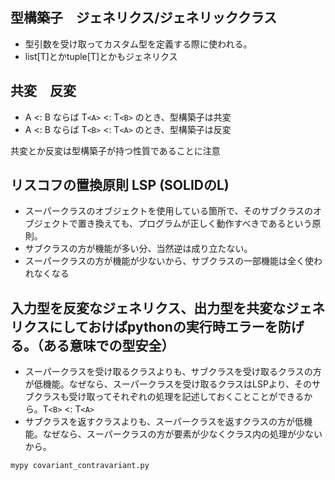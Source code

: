## 型構築子　ジェネリクス/ジェネリッククラス
- 型引数を受け取ってカスタム型を定義する際に使われる。
- list[T]とかtuple[T]とかもジェネリクス
## 共変　反変
- A <: B ならば T`<A>` <: T`<B>` のとき、型構築子は共変
- A <: B ならば T`<B>` <: T`<A>` のとき、型構築子は反変

共変とか反変は型構築子が持つ性質であることに注意
## リスコフの置換原則 LSP (SOLIDのL)
- スーパークラスのオブジェクトを使用している箇所で、そのサブクラスのオブジェクトで置き換えても、プログラムが正しく動作すべきであるという原則。
- サブクラスの方が機能が多い分、当然逆は成り立たない。
- スーパークラスの方が機能が少ないから、サブクラスの一部機能は全く使われなくなる

## 入力型を反変なジェネリクス、出力型を共変なジェネリクスにしておけばpythonの実行時エラーを防げる。（ある意味での型安全）
- スーパークラスを受け取るクラスよりも、サブクラスを受け取るクラスの方が低機能。なぜなら、スーパークラスを受け取るクラスはLSPより、そのサブクラスも受け取ってそれぞれの処理を記述しておくことことができるから。T`<B>` <: T`<A>`
- サブクラスを返すクラスよりも、スーパークラスを返すクラスの方が低機能。なぜなら、スーパークラスの方が要素が少なくクラス内の処理が少ないから。

```
mypy covariant_contravariant.py
```
